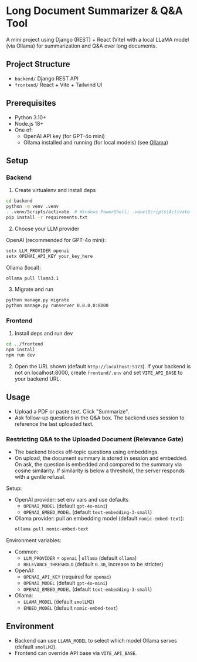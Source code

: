 # Long Document Summarizer & Q&A Tool

A mini project using Django (REST) + React (Vite) with a local LLaMA model (via Ollama) for summarization and Q&A over long documents.

## Project Structure
- `backend/` Django REST API
- `frontend/` React + Vite + Tailwind UI

## Prerequisites
- Python 3.10+
- Node.js 18+
- One of:
  - OpenAI API key (for GPT-4o mini)
  - Ollama installed and running (for local models) (see [Ollama](https://ollama.com))

## Setup
### Backend
1. Create virtualenv and install deps
```bash
cd backend
python -m venv .venv
. .venv/Scripts/activate  # Windows PowerShell: .venv\Scripts\Activate.ps1
pip install -r requirements.txt
```
2. Choose your LLM provider

OpenAI (recommended for GPT-4o mini):
```bash
setx LLM_PROVIDER openai
setx OPENAI_API_KEY your_key_here
```

Ollama (local):
```bash
ollama pull llama3.1
```
3. Migrate and run
```bash
python manage.py migrate
python manage.py runserver 0.0.0.0:8000
```

### Frontend
1. Install deps and run dev
```bash
cd ../frontend
npm install
npm run dev
```
2. Open the URL shown (default `http://localhost:5173`). If your backend is not on localhost:8000, create `frontend/.env` and set `VITE_API_BASE` to your backend URL.

## Usage
- Upload a PDF or paste text. Click "Summarize".
- Ask follow-up questions in the Q&A box. The backend uses session to reference the last uploaded text.

### Restricting Q&A to the Uploaded Document (Relevance Gate)
- The backend blocks off-topic questions using embeddings.
- On upload, the document summary is stored in session and embedded. On ask, the question is embedded and compared to the summary via cosine similarity. If similarity is below a threshold, the server responds with a gentle refusal.

Setup:
- OpenAI provider: set env vars and use defaults
  - `OPENAI_MODEL` (default `gpt-4o-mini`)
  - `OPENAI_EMBED_MODEL` (default `text-embedding-3-small`)
- Ollama provider: pull an embedding model (default `nomic-embed-text`):
  ```bash
  ollama pull nomic-embed-text
  ```

Environment variables:
- Common:
  - `LLM_PROVIDER` = `openai` | `ollama` (default `ollama`)
  - `RELEVANCE_THRESHOLD` (default `0.30`, increase to be stricter)
- OpenAI:
  - `OPENAI_API_KEY` (required for `openai`)
  - `OPENAI_MODEL` (default `gpt-4o-mini`)
  - `OPENAI_EMBED_MODEL` (default `text-embedding-3-small`)
- Ollama:
  - `LLAMA_MODEL` (default `smolLM2`)
  - `EMBED_MODEL` (default `nomic-embed-text`)

## Environment
- Backend can use `LLAMA_MODEL` to select which model Ollama serves (default `smolLM2`).
- Frontend can override API base via `VITE_API_BASE`.
